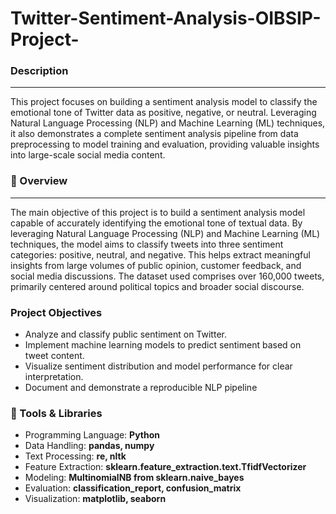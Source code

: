 # Twitter-Sentiment-Analysis-OIBSIP-Project-
### Description
---
This project focuses on building a sentiment analysis model to classify the emotional tone of Twitter data as positive, negative, or neutral. Leveraging Natural Language Processing (NLP) and Machine Learning (ML) techniques, it also demonstrates a complete sentiment analysis pipeline from data preprocessing to model training and evaluation, providing valuable insights into large-scale social media content.

### 📌 Overview
---
The main objective of this project is to build a sentiment analysis model capable of accurately identifying the emotional tone of textual data. By leveraging Natural Language Processing (NLP) and Machine Learning (ML) techniques, the model aims to classify tweets into three sentiment categories: positive, neutral, and negative. This helps extract meaningful insights from large volumes of public opinion, customer feedback, and social media discussions. The dataset used comprises over 160,000 tweets, primarily centered around political topics and broader social discourse.

### Project Objectives

- Analyze and classify public sentiment on Twitter.
- Implement machine learning models to predict sentiment based on tweet content.
- Visualize sentiment distribution and model performance for clear interpretation.
- Document and demonstrate a reproducible NLP pipeline

### 🧰 Tools & Libraries

- Programming Language: **Python**
- Data Handling: **pandas, numpy**
- Text Processing: **re, nltk**
- Feature Extraction: **sklearn.feature_extraction.text.TfidfVectorizer**
- Modeling: **MultinomialNB from sklearn.naive_bayes**
- Evaluation: **classification_report, confusion_matrix**
- Visualization: **matplotlib, seaborn**







